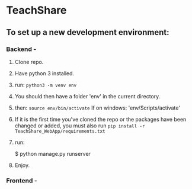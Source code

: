 # TeachShare

## To set up a new development environment:

### Backend -
1. Clone repo. 
2. Have python 3 installed.
3. run: 
    `python3 -m venv env`
4. You should then have a folder 'env' in the current directory. 
5. then: `source env/bin/activate`
    If on windows: 'env/Scripts/activate'
6. If it is the first time you've cloned the repo or the packages have been changed or added, you must also run `pip install -r TeachShare_WebApp/requirements.txt`
7. run:

    $ python manage.py runserver

8. Enjoy. 

### Frontend -




